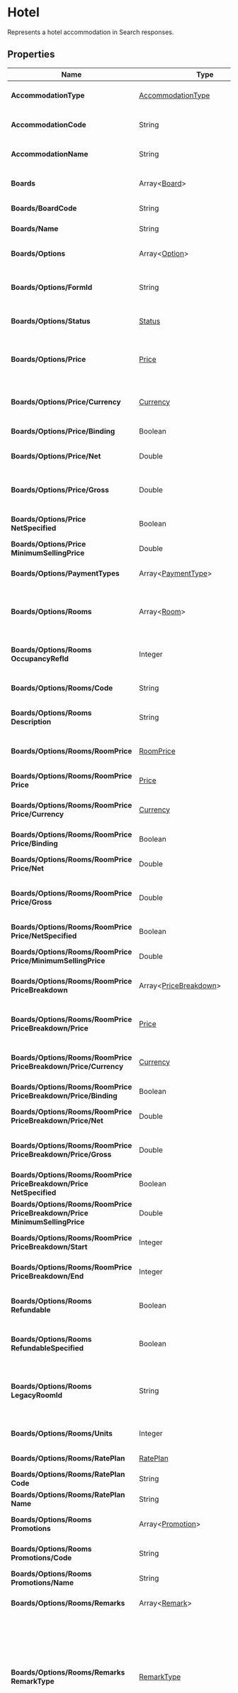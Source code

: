 # Hotel

Represents a hotel accommodation in Search responses.

## Properties

| Name | Type | Description |
|------|------|-------------|
| **AccommodationType** | [AccommodationType](/docs/apis/for-sellers/connectors-pull-developers-api/API_Reference/accommodationtype) | Gets or initializes the type of accommodation. |
| **AccommodationCode** | String | Gets the unique code identifying the accommodation. |
| **AccommodationName** | String | Gets or initializes the name of the accommodation. |
| **Boards** | Array&lt;[Board](/docs/apis/for-sellers/connectors-pull-developers-api/API_Reference/board)&gt; | Gets the list of boards available for the hotel. |
| **Boards/BoardCode** | String | The unique code identifying the board. |
| **Boards/Name** | String | The name of the board. |
| **Boards/Options** | Array&lt;[Option](/docs/apis/for-sellers/connectors-pull-developers-api/API_Reference/option)&gt; | The collection of options associated with this board. |
| **Boards/Options/FormId** | String | Internal field for FormTest. Not serialized. DO NOT USE! |
| **Boards/Options/Status** | [Status](/docs/apis/for-sellers/connectors-pull-developers-api/API_Reference/status) | Indicates the availability status of the option. |
| **Boards/Options/Price** | [Price](/docs/apis/for-sellers/connectors-pull-developers-api/API_Reference/price) | The price details associated with the option, including net, gross and minimum selling price. |
| **Boards/Options/Price/Currency** | [Currency](/docs/apis/for-sellers/connectors-pull-developers-api/API_Reference/currency) | The currency of the price, represented in ISO 4217 format (e.g., USD, EUR). |
| **Boards/Options/Price/Binding** | Boolean | Indicates whether the price is binding. |
| **Boards/Options/Price/Net** | Double | The net price paid by the Buyer to the Seller. |
| **Boards/Options/Price/Gross** | Double | The gross price, which includes the net price and the Buyer's commission. |
| **Boards/Options/Price**<br />**NetSpecified** | Boolean | Indicates whether the net price is explicitly specified. |
| **Boards/Options/Price**<br />**MinimumSellingPrice** | Double | The minimum selling price. |
| **Boards/Options/PaymentTypes** | Array&lt;[PaymentType](/docs/apis/for-sellers/connectors-pull-developers-api/API_Reference/paymenttype)&gt; | Specifies the accepted payment types for the option. |
| **Boards/Options/Rooms** | Array&lt;[Room](/docs/apis/for-sellers/connectors-pull-developers-api/API_Reference/room)&gt; | The list of rooms included with the option, including type, description, and price. |
| **Boards/Options/Rooms**<br />**OccupancyRefId** | Integer | Numeric ID linking this room to its occupancy data in the Occupancy. |
| **Boards/Options/Rooms/Code** | String | Unique code assigned to this room. |
| **Boards/Options/Rooms**<br />**Description** | String | Description of the room's features or characteristics. |
| **Boards/Options/Rooms/RoomPrice** | [RoomPrice](/docs/apis/for-sellers/connectors-pull-developers-api/API_Reference/roomprice) | Pricing information for the room, including total price and currency details. |
| **Boards/Options/Rooms/RoomPrice**<br />**Price** | [Price](/docs/apis/for-sellers/connectors-pull-developers-api/API_Reference/price) | The total price of the room. |
| **Boards/Options/Rooms/RoomPrice**<br />**Price/Currency** | [Currency](/docs/apis/for-sellers/connectors-pull-developers-api/API_Reference/currency) | The currency of the price, represented in ISO 4217 format (e.g., USD, EUR). |
| **Boards/Options/Rooms/RoomPrice**<br />**Price/Binding** | Boolean | Indicates whether the price is binding. |
| **Boards/Options/Rooms/RoomPrice**<br />**Price/Net** | Double | The net price paid by the Buyer to the Seller. |
| **Boards/Options/Rooms/RoomPrice**<br />**Price/Gross** | Double | The gross price, which includes the net price and the Buyer's commission. |
| **Boards/Options/Rooms/RoomPrice**<br />**Price/NetSpecified** | Boolean | Indicates whether the net price is explicitly specified. |
| **Boards/Options/Rooms/RoomPrice**<br />**Price/MinimumSellingPrice** | Double | The minimum selling price. |
| **Boards/Options/Rooms/RoomPrice**<br />**PriceBreakdown** | Array&lt;[PriceBreakdown](/docs/apis/for-sellers/connectors-pull-developers-api/API_Reference/pricebreakdown)&gt; | Breakdown of the room price over specific periods, such as daily rates. |
| **Boards/Options/Rooms/RoomPrice**<br />**PriceBreakdown/Price** | [Price](/docs/apis/for-sellers/connectors-pull-developers-api/API_Reference/price) | The price for each day of the room during the specified period. |
| **Boards/Options/Rooms/RoomPrice**<br />**PriceBreakdown/Price/Currency** | [Currency](/docs/apis/for-sellers/connectors-pull-developers-api/API_Reference/currency) | The currency of the price, represented in ISO 4217 format (e.g., USD, EUR). |
| **Boards/Options/Rooms/RoomPrice**<br />**PriceBreakdown/Price/Binding** | Boolean | Indicates whether the price is binding. |
| **Boards/Options/Rooms/RoomPrice**<br />**PriceBreakdown/Price/Net** | Double | The net price paid by the Buyer to the Seller. |
| **Boards/Options/Rooms/RoomPrice**<br />**PriceBreakdown/Price/Gross** | Double | The gross price, which includes the net price and the Buyer's commission. |
| **Boards/Options/Rooms/RoomPrice**<br />**PriceBreakdown/Price**<br />**NetSpecified** | Boolean | Indicates whether the net price is explicitly specified. |
| **Boards/Options/Rooms/RoomPrice**<br />**PriceBreakdown/Price**<br />**MinimumSellingPrice** | Double | The minimum selling price. |
| **Boards/Options/Rooms/RoomPrice**<br />**PriceBreakdown/Start** | Integer | The starting day of the pricing period (inclusive). |
| **Boards/Options/Rooms/RoomPrice**<br />**PriceBreakdown/End** | Integer | The ending day of the pricing period (inclusive). |
| **Boards/Options/Rooms**<br />**Refundable** | Boolean | Indicates if the room is refundable based on the cancellation policy. |
| **Boards/Options/Rooms**<br />**RefundableSpecified** | Boolean | Indicates whether the refundable status has been explicitly specified. |
| **Boards/Options/Rooms**<br />**LegacyRoomId** | String | Legacy identifier for internal tracking. Automatically generated using OccupancyRefId and Code. |
| **Boards/Options/Rooms/Units** | Integer | Number of units available for this room type. |
| **Boards/Options/Rooms/RatePlan** | [RatePlan](/docs/apis/for-sellers/connectors-pull-developers-api/API_Reference/rateplan) | Rate plan associated with this room. |
| **Boards/Options/Rooms/RatePlan**<br />**Code** | String | The unique code for the rate plan. |
| **Boards/Options/Rooms/RatePlan**<br />**Name** | String | The name of the rate plan. |
| **Boards/Options/Rooms**<br />**Promotions** | Array&lt;[Promotion](/docs/apis/for-sellers/connectors-pull-developers-api/API_Reference/promotion)&gt; | Promotions or discounts applicable to this room. |
| **Boards/Options/Rooms**<br />**Promotions/Code** | String | The unique code identifying the promotion. |
| **Boards/Options/Rooms**<br />**Promotions/Name** | String | The name of the promotion. |
| **Boards/Options/Rooms/Remarks** | Array&lt;[Remark](/docs/apis/for-sellers/connectors-pull-developers-api/API_Reference/remark)&gt; | Additional remarks or notes about this room. |
| **Boards/Options/Rooms/Remarks**<br />**RemarkType** | [RemarkType](/docs/apis/for-sellers/connectors-pull-developers-api/API_Reference/remarktype) | The type of the remark, categorized by RemarkType, specifies its nature or purpose. It may refer to the hotel as a whole, a specific room being booked, services provided by the accommodation, or general remarks not tied to any particular entity. |
| **Boards/Options/Rooms/Remarks**<br />**Text** | String | The text content of the remark, providing details or additional notes.This can include supplier-specific instructions, conditions, or general information. |
| **Boards/Options/Rooms**<br />**Surcharges** | Array&lt;[Surcharge](/docs/apis/for-sellers/connectors-pull-developers-api/API_Reference/surcharge)&gt; | Additional surcharges applied to this room. |
| **Boards/Options/Rooms**<br />**Surcharges/ChargeType** | [ChargeType](/docs/apis/for-sellers/connectors-pull-developers-api/API_Reference/chargetype) | Specifies whether the surcharge is included in the room rate or must be paid separately at the property. See ChargeType for possible values. |
| **Boards/Options/Rooms**<br />**Surcharges/Mandatory** | Boolean | Indicates whether this surcharge is mandatory. Mandatory surcharges, such as government taxes, must always be paid, while optional surcharges may depend on the guest's preferences. |
| **Boards/Options/Rooms**<br />**Surcharges/Description** | String | Provides a description of the surcharge, giving context about the type of cost it represents.Examples: "Tourist Tax", "Resort Fee", or "Additional Bed Fee". |
| **Boards/Options/Rooms**<br />**Surcharges/Price** | [Price](/docs/apis/for-sellers/connectors-pull-developers-api/API_Reference/price) | Represents the price of this surcharge, including the amount and currency. See Price for details about the price structure. |
| **Boards/Options/Rooms**<br />**Surcharges/Price/Currency** | [Currency](/docs/apis/for-sellers/connectors-pull-developers-api/API_Reference/currency) | The currency of the price, represented in ISO 4217 format (e.g., USD, EUR). |
| **Boards/Options/Rooms**<br />**Surcharges/Price/Binding** | Boolean | Indicates whether the price is binding. |
| **Boards/Options/Rooms**<br />**Surcharges/Price/Net** | Double | The net price paid by the Buyer to the Seller. |
| **Boards/Options/Rooms**<br />**Surcharges/Price/Gross** | Double | The gross price, which includes the net price and the Buyer's commission. |
| **Boards/Options/Rooms**<br />**Surcharges/Price/NetSpecified** | Boolean | Indicates whether the net price is explicitly specified. |
| **Boards/Options/Rooms**<br />**Surcharges/Price**<br />**MinimumSellingPrice** | Double | The minimum selling price. |
| **Boards/Options/Rooms**<br />**Surcharges/Code** | String | An optional code that uniquely identifies this surcharge for internal or external reference. This can be useful for tracking specific fees or integrating with supplier systems. |
| **Boards/Options/Rooms**<br />**CancelPolicy** | [CancelPolicy](/docs/apis/for-sellers/connectors-pull-developers-api/API_Reference/cancelpolicy) | Cancellation policy specific to this room. |
| **Boards/Options/Rooms**<br />**CancelPolicy/Refundable** | Boolean | Indicates whether the booking is refundable. |
| **Boards/Options/Rooms**<br />**CancelPolicy/CancelPenalties** | Array&lt;[CancelPenalty](/docs/apis/for-sellers/connectors-pull-developers-api/API_Reference/cancelpenalty)&gt; | A collection of penalties that apply if the booking is canceled. |
| **Boards/Options/Rooms**<br />**CancelPolicy/CancelPenalties**<br />**HoursBefore** | Integer | Indicates the number of hours before the check-in date when the penalty becomes applicable. |
| **Boards/Options/Rooms**<br />**CancelPolicy/CancelPenalties**<br />**PenaltyType** | [PenaltyType](/docs/apis/for-sellers/connectors-pull-developers-api/API_Reference/penaltytype) | Specifies the type of penalty enforced upon cancellation. |
| **Boards/Options/Rooms**<br />**CancelPolicy/CancelPenalties**<br />**Currency** | [Currency](/docs/apis/for-sellers/connectors-pull-developers-api/API_Reference/currency) | Specifies the currency in which the penalty value is expressed. |
| **Boards/Options/Rooms**<br />**CancelPolicy/CancelPenalties**<br />**Value** | Double | Indicates the value of the penalty. |
| **Boards/Options/Rooms**<br />**CancelPolicy/CancelPenalties**<br />**Deadline** | String | Specifies the absolute deadline for the penalty in UTC format. |
| **Boards/Options/Rooms**<br />**CancelPolicy**<br />**CancelPolicyDescription** | String | Provides additional details or a textual summary of the cancellation policy. |
| **Boards/Options/Rooms/Beds** | Array&lt;[Bed](/docs/apis/for-sellers/connectors-pull-developers-api/API_Reference/bed)&gt; | List of beds available in the room, including types and configurations. |
| **Boards/Options/Rooms/Beds/Type** | String | The type of the bed. |
| **Boards/Options/Rooms/Beds**<br />**Description** | String | A description of the bed. |
| **Boards/Options/Rooms/Beds**<br />**Count** | Integer | The number of beds of this type in the room. |
| **Boards/Options/Rooms/Beds**<br />**Shared** | Boolean | Indicates whether the bed is shared. |
| **Boards/Options/Rooms/Amenities** | Array&lt;[Amenity](/docs/apis/for-sellers/connectors-pull-developers-api/API_Reference/amenity)&gt; | Amenities included with this room, such as Wi-Fi or parking. |
| **Boards/Options/Rooms/Amenities**<br />**Code** | String | A unique code that identifies the amenity. |
| **Boards/Options/Rooms/Amenities**<br />**Type** | [AmenityType](/docs/apis/for-sellers/connectors-pull-developers-api/API_Reference/amenitytype) | The type of the amenity, defined by AmenityType. |
| **Boards/Options/Rooms/Amenities**<br />**Value** | String | The value associated with the amenity. |
| **Boards/Options/Rooms/Amenities**<br />**Texts** | String | Additional textual information or description for the amenity. |
| **Boards/Options/Rooms**<br />**UnitsSpecified** | Boolean | Indicates whether the number of units has been explicitly specified. |
| **Boards/Options/Rooms/Features** | Array&lt;[Feature](/docs/apis/for-sellers/connectors-pull-developers-api/API_Reference/feature)&gt; | Features or custom attributes of the room, used for specific integrations. |
| **Boards/Options/Rooms/Features**<br />**Code** | String | The unique code identifying the feature of the room. |
| **Boards/Options/Parameters** | Array&lt;[Parameter](/docs/apis/for-sellers/connectors-pull-developers-api/API_Reference/parameter)&gt; | Parameters for transferring data between operations, such as from `Search` to `Quote` or `Quote` to `Book`. |
| **Boards/Options/Parameters/Key** | Integer | Identifies the parameter with a numeric key. |
| **Boards/Options/Parameters**<br />**Value** | String | Defines the value associated with the parameter. |
| **Boards/Options/Parameters**<br />**ParameterType** | [ParameterType](/docs/apis/for-sellers/connectors-pull-developers-api/API_Reference/parametertype) | Specifies the type of the parameter (ParameterType), whether it is internal or supplier-related. |
| **Boards/Options/Parameters**<br />**Immutable** | Boolean | Indicates whether the parameter remains constant throughout operations (e.g., from Search to Quote and Book). In second searches or quotes, an immutable parameter is used to identify and match the same option. |
| **Boards/Options/Parameters**<br />**RoomId** | Integer | Associates the parameter with a specific room, identified by its ID. |
| **Boards/Options/CancelPolicy** | [OptionCancelPolicy](/docs/apis/for-sellers/connectors-pull-developers-api/API_Reference/optioncancelpolicy) | The cancellation policy associated with the option, detailing penalties and conditions. |
| **Boards/Options/CancelPolicy**<br />**Refundable** | Boolean | Indicates whether the booking is refundable. |
| **Boards/Options/CancelPolicy**<br />**CancelPenalties** | Array&lt;[CancelPenalty](/docs/apis/for-sellers/connectors-pull-developers-api/API_Reference/cancelpenalty)&gt; | A collection of penalties that apply if the booking is canceled. |
| **Boards/Options/CancelPolicy**<br />**CancelPenalties/HoursBefore** | Integer | Indicates the number of hours before the check-in date when the penalty becomes applicable. |
| **Boards/Options/CancelPolicy**<br />**CancelPenalties/PenaltyType** | [PenaltyType](/docs/apis/for-sellers/connectors-pull-developers-api/API_Reference/penaltytype) | Specifies the type of penalty enforced upon cancellation. |
| **Boards/Options/CancelPolicy**<br />**CancelPenalties/Currency** | [Currency](/docs/apis/for-sellers/connectors-pull-developers-api/API_Reference/currency) | Specifies the currency in which the penalty value is expressed. |
| **Boards/Options/CancelPolicy**<br />**CancelPenalties/Value** | Double | Indicates the value of the penalty. |
| **Boards/Options/CancelPolicy**<br />**CancelPenalties/Deadline** | String | Specifies the absolute deadline for the penalty in UTC format. |
| **Boards/Options/CancelPolicy**<br />**CancelPolicyDescription** | String | Provides additional details or a textual summary of the cancellation policy. |
| **Boards/Options/CancelPolicy**<br />**RoomCancelPolicyDescriptions** | Array&lt;[RoomCancelPolicyDescriptions](/docs/apis/for-sellers/connectors-pull-developers-api/API_Reference/roomcancelpolicydescriptions)&gt; | Gets or sets the list of room-specific cancellation policy descriptions. |
| **Boards/Options/CancelPolicy**<br />**RoomCancelPolicyDescriptions**<br />**OccupancyRefId** | Integer | Identifies the specific occupancy within the booking for which this cancellation policy applies. |
| **Boards/Options/CancelPolicy**<br />**RoomCancelPolicyDescriptions**<br />**Description** | String | Textual information detailing the cancellation policy applicable to the room associated with the OccupancyRefId. |
| **Boards/Options/Promotions** | Array&lt;[Promotion](/docs/apis/for-sellers/connectors-pull-developers-api/API_Reference/promotion)&gt; | The promotions applied to the option, such as discounts or special offers. |
| **Boards/Options/Promotions/Code** | String | The unique code identifying the promotion. |
| **Boards/Options/Promotions/Name** | String | The name of the promotion. |
| **Boards/Options/RateRules** | Array&lt;[RateRule2](/docs/apis/for-sellers/connectors-pull-developers-api/API_Reference/raterule2)&gt; | The rate rules for the option, specifying sales restrictions such as "Senior Discount" or "Resident Rate." |
| **Boards/Options/RateRules**<br />**RateRuleType** | [RateRule](/docs/apis/for-sellers/connectors-pull-developers-api/API_Reference/raterule) | Selling restrictions applied to the room. These define specific conditions or eligibility requirements that must be met to sell the room. Possible restrictions include: |
| **Boards/Options/RateRules/Code** | String | Represents a unique identifier for the rate rule, typically defined by the supplier.This code is used to reference and distinguish the rule from others. |
| **Boards/Options/RateRules/Name** | String | Provides a human-readable name or label for the rate rule.This name is typically used in user interfaces or reports to describe the rule. |
| **Boards/Options/RateRules**<br />**Restrictions** | Array&lt;[Restriction](/docs/apis/for-sellers/connectors-pull-developers-api/API_Reference/restriction)&gt; | Defines a collection of additional restrictions that further specify the conditions of the rate rule.Restrictions can include age limits, regional requirements, or special eligibility conditions. |
| **Boards/Options/RateRules**<br />**Restrictions/Code** | String | A unique identifier for the restriction. |
| **Boards/Options/RateRules**<br />**Restrictions/Name** | String | A descriptive name for the restriction. |
| **Boards/Options/RateRules**<br />**Restrictions/RestrictionType** | [RestrictionType](/docs/apis/for-sellers/connectors-pull-developers-api/API_Reference/restrictiontype) | The type of the restriction, categorizing its purpose or application. |
| **Boards/Options/Remarks** | Array&lt;[Remark](/docs/apis/for-sellers/connectors-pull-developers-api/API_Reference/remark)&gt; | Additional remarks associated with the option, such as special conditions or information. |
| **Boards/Options/Remarks**<br />**RemarkType** | [RemarkType](/docs/apis/for-sellers/connectors-pull-developers-api/API_Reference/remarktype) | The type of the remark, categorized by RemarkType, specifies its nature or purpose. It may refer to the hotel as a whole, a specific room being booked, services provided by the accommodation, or general remarks not tied to any particular entity. |
| **Boards/Options/Remarks/Text** | String | The text content of the remark, providing details or additional notes.This can include supplier-specific instructions, conditions, or general information. |
| **Boards/Options/Surcharges** | Array&lt;[Surcharge](/docs/apis/for-sellers/connectors-pull-developers-api/API_Reference/surcharge)&gt; | Surcharges applied to the option, such as mandatory fees or taxes. |
| **Boards/Options/Surcharges**<br />**ChargeType** | [ChargeType](/docs/apis/for-sellers/connectors-pull-developers-api/API_Reference/chargetype) | Specifies whether the surcharge is included in the room rate or must be paid separately at the property. See ChargeType for possible values. |
| **Boards/Options/Surcharges**<br />**Mandatory** | Boolean | Indicates whether this surcharge is mandatory. Mandatory surcharges, such as government taxes, must always be paid, while optional surcharges may depend on the guest's preferences. |
| **Boards/Options/Surcharges**<br />**Description** | String | Provides a description of the surcharge, giving context about the type of cost it represents.Examples: "Tourist Tax", "Resort Fee", or "Additional Bed Fee". |
| **Boards/Options/Surcharges**<br />**Price** | [Price](/docs/apis/for-sellers/connectors-pull-developers-api/API_Reference/price) | Represents the price of this surcharge, including the amount and currency. See Price for details about the price structure. |
| **Boards/Options/Surcharges**<br />**Price/Currency** | [Currency](/docs/apis/for-sellers/connectors-pull-developers-api/API_Reference/currency) | The currency of the price, represented in ISO 4217 format (e.g., USD, EUR). |
| **Boards/Options/Surcharges**<br />**Price/Binding** | Boolean | Indicates whether the price is binding. |
| **Boards/Options/Surcharges**<br />**Price/Net** | Double | The net price paid by the Buyer to the Seller. |
| **Boards/Options/Surcharges**<br />**Price/Gross** | Double | The gross price, which includes the net price and the Buyer's commission. |
| **Boards/Options/Surcharges**<br />**Price/NetSpecified** | Boolean | Indicates whether the net price is explicitly specified. |
| **Boards/Options/Surcharges**<br />**Price/MinimumSellingPrice** | Double | The minimum selling price. |
| **Boards/Options/Surcharges/Code** | String | An optional code that uniquely identifies this surcharge for internal or external reference. This can be useful for tracking specific fees or integrating with supplier systems. |
| **Boards/Options/Amenities** | Array&lt;[Amenity](/docs/apis/for-sellers/connectors-pull-developers-api/API_Reference/amenity)&gt; | Amenities included with the option, such as "Free Wi-Fi" or "Parking." |
| **Boards/Options/Amenities/Code** | String | A unique code that identifies the amenity. |
| **Boards/Options/Amenities/Type** | [AmenityType](/docs/apis/for-sellers/connectors-pull-developers-api/API_Reference/amenitytype) | The type of the amenity, defined by AmenityType. |
| **Boards/Options/Amenities/Value** | String | The value associated with the amenity. |
| **Boards/Options/Amenities/Texts** | String | Additional textual information or description for the amenity. |
| **Boards/Options/Supplements** | Array&lt;[Supplement](/docs/apis/for-sellers/connectors-pull-developers-api/API_Reference/supplement)&gt; | Supplements available with the option, such as activity passes. |
| **Boards/Options/Supplements**<br />**Code** | String | The unique code identifying the supplement. |
| **Boards/Options/Supplements**<br />**Name** | String | The descriptive name of the supplement. |
| **Boards/Options/Supplements**<br />**Description** | String | An optional textual description providing additional details about the supplement. |
| **Boards/Options/Supplements**<br />**Mandatory** | Boolean | Indicates whether the supplement is mandatory for the booking. |
| **Boards/Options/Supplements**<br />**Price** | [Price](/docs/apis/for-sellers/connectors-pull-developers-api/API_Reference/price) | The Price associated with the supplement, including details such as currency and net price. |
| **Boards/Options/Supplements**<br />**Price/Currency** | [Currency](/docs/apis/for-sellers/connectors-pull-developers-api/API_Reference/currency) | The currency of the price, represented in ISO 4217 format (e.g., USD, EUR). |
| **Boards/Options/Supplements**<br />**Price/Binding** | Boolean | Indicates whether the price is binding. |
| **Boards/Options/Supplements**<br />**Price/Net** | Double | The net price paid by the Buyer to the Seller. |
| **Boards/Options/Supplements**<br />**Price/Gross** | Double | The gross price, which includes the net price and the Buyer's commission. |
| **Boards/Options/Supplements**<br />**Price/NetSpecified** | Boolean | Indicates whether the net price is explicitly specified. |
| **Boards/Options/Supplements**<br />**Price/MinimumSellingPrice** | Double | The minimum selling price. |
| **Boards/Options/Supplements**<br />**SupplementType** | [SupplementType](/docs/apis/for-sellers/connectors-pull-developers-api/API_Reference/supplementtype) | The specific SupplementType of the supplement (e.g., board, additional service). |
| **Boards/Options/Supplements**<br />**ChargeType** | [ChargeType](/docs/apis/for-sellers/connectors-pull-developers-api/API_Reference/chargetype) | Defines how the supplement is charged using ChargeType (e.g., per person, per stay). |
| **Boards/Options/Supplements**<br />**DurationType** | [DurationType](/docs/apis/for-sellers/connectors-pull-developers-api/API_Reference/durationtype) | Specifies whether the supplement applies to a specific duration (Open or Range). |
| **Boards/Options/Supplements**<br />**Quantity** | Integer | The quantity of the supplement included in the booking. |
| **Boards/Options/Supplements**<br />**StartDate** | String | The start date for the supplement (if applicable). |
| **Boards/Options/Supplements**<br />**StartDateAsDateTime** | String | The start date as a DateTime object for easier manipulation. |
| **Boards/Options/Supplements**<br />**EndDate** | String | The end date for the supplement (if applicable). |
| **Boards/Options/Supplements**<br />**EndDateAsDateTime** | String | The end date as a DateTime object for easier manipulation. |
| **Boards/Options/Supplements**<br />**Resort** | [Resort](/docs/apis/for-sellers/connectors-pull-developers-api/API_Reference/resort) | The associated Resort where the supplement applies. |
| **Boards/Options/Supplements**<br />**Resort/Code** | String | Unique code that identifies the resort in the system. |
| **Boards/Options/Supplements**<br />**Resort/Name** | String | Name of the resort. |
| **Boards/Options/Supplements**<br />**Resort/Description** | String | Optional description providing additional details about the resort. |
| **Boards/Options/Supplements**<br />**Unit** | [UnitTimeType](/docs/apis/for-sellers/connectors-pull-developers-api/API_Reference/unittimetype) | Specifies the unit of time for the supplement (e.g., per day, per stay) using UnitTimeType. |
| **Boards/Options/AddOns** | Object | Internal field for passing additional information across layers. |
| **Location** | [Location](/docs/apis/for-sellers/connectors-pull-developers-api/API_Reference/location) | Gets the geographical location of the hotel. |
| **Location/Code** | String | The unique code identifying the location. |
| **Location/Country** | String | The ISO 3166-1 alpha-2 country code where the location is situated. |
| **Location/Longitude** | Double | The longitude coordinate of the location, expressed in decimal degrees. |
| **Location/Latitude** | Double | The latitude coordinate of the location, expressed in decimal degrees. |
